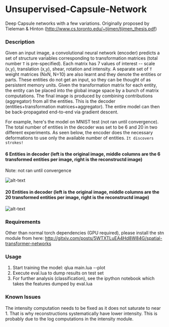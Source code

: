 # Unsupervised-Capsule-Network
Deep Capsule networks with a few variations. Originally proposed by Tieleman &amp; Hinton (http://www.cs.toronto.edu/~tijmen/tijmen_thesis.pdf)

### Description
Given an input image, a convolutional neural network (encoder) predicts a set of structure variables corresponding to transformation matrices (total number ```T``` is pre-specified). Each matrix has 7 values of interest -- scale (x,y), translation (x,y), shear, rotation and intensity. A separate set of ```T``` weight matrices (NxN, N=10) are also learnt and they denote the entities or parts. These entities do not get an input, so they can be thought of as persistent memory units. Given the transformation matrix for each entity, the entity can be placed into the global image space by a bunch of matrix computations. The final image is produced by combining contributions (aggregator) from all the entities. This is the decoder (entities+transformation matrices+aggregator). The entire model can then be back-propagated end-to-end via gradient descent.  

For example, here's the model on MNIST test (not ran until convergence). The total number of entities in the decoder was set to be 6 and 20 in two different experiments. As seen below, the encoder does the necessary deformations to use only the available number of entities. ```It discovers strokes!```

#### 6 Entities in decoder (left is the original image, middle columns are the 6 transformed entities per image, right is the reconstructd image)
Note: not ran until convergence

![alt-text](https://github.com/mrkulk/Unsupervised-Capsule-Network/blob/master/capsule_6.png "6 Entities in decoder") 

#### 20 Entities in decoder (left is the original image, middle columns are the 20 transformed entities per image, right is the reconstructd image)

![alt-text](https://github.com/mrkulk/Unsupervised-Capsule-Network/blob/master/capsule_20.png "20 Entities in decoder")

### Requirements
Other than normal torch dependencies (GPU required), please install the stn module from here: http://gitxiv.com/posts/5WTXTLuEA4Hd8W84G/spatial-transformer-networks

### Usage
1. Start training the model: qlua main.lua --plot
2. Execute eval.lua to dump results on test set
3. For further analysis (classification), see the ipython notebook which takes the features dumped by eval.lua

### Known Issues
The intensity computation needs to be fixed as it does not saturate to near 1. That is why reconstructions systematically have lower intensity. This is probably due to the log computations in the intensity module. 

